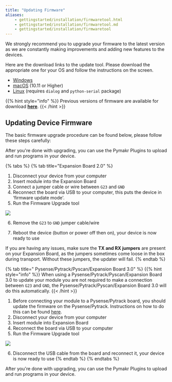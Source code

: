 ```yaml
---
title: "Updating Firmware"
aliases:
    - gettingstarted/installation/firmwaretool.html
    - gettingstarted/installation/firmwaretool.md
    - gettingstarted/installation/firmwaretool
---
```

We strongly recommend you to upgrade your firmware to the latest version as we are constantly making improvements and adding new features to the devices.

Here are the download links to the update tool. Please download the appropriate one for your OS and follow the instructions on the screen.

* [Windows](https://software.pycom.io/findupgrade?product=pycom-firmware-updater&type=all&platform=win32&redirect=true)
* [macOS](https://software.pycom.io/findupgrade?product=pycom-firmware-updater&type=all&platform=macos&redirect=true) (10.11 or Higher)
* [Linux](https://software.pycom.io/findupgrade?product=pycom-firmware-updater&type=all&platform=unix&redirect=true) (requires `dialog` and `python-serial` package)

{{% hint style="info" %}}
Previous versions of firmware are available for download [**here**](/../advance/downgrade).
{{< /hint >}}

## Updating Device Firmware

The basic firmware upgrade procedure can be found below, please follow these steps carefully:

After you're done with upgrading, you can use the Pymakr Plugins to upload and run programs in your device.

{% tabs %}
{% tab title="Expansion Board 2.0" %}
1. Disconnect your device from your computer
2. Insert module into the Expansion Board
3. Connect a jumper cable or wire between `G23` and `GND`
4. Reconnect the board via USB to your computer, this puts the device in ‘firmware update mode'.
5. Run the Firmware Upgrade tool

![](/gitbook/assets/firmware-update.png)

6. Remove the `G23` to `GND` jumper cable/wire

7. Reboot the device (button or power off then on), your device is now ready to use

If you are having any issues, make sure the **TX and RX jumpers** are present on your Expansion Board, as the jumpers sometimes come loose in the box during transport. Without these jumpers, the updater will fail.
{% endtab %}

{% tab title=" Pysense/Pytrack/Pyscan/Expansion Board 3.0" %}
{{% hint style="info" %}}
When using a Pysense/Pytrack/Pyscan/Expansion Board 3.0 to update your module you are not required to make a connection between `G23` and `GND`, the Pysense/Pytrack/Pyscan/Expansion Board 3.0 will do this automatically.
{{< /hint >}}

1. Before connecting your module to a Pysense/Pytrack board, you should update the firmware on the Pysense/Pytrack. Instructions on how to do this can be found [here](/../pytrackpysense/installation/firmware).
2. Disconnect your device from your computer
3. Insert module into Expansion Board
4. Reconnect the board via USB to your computer
5. Run the Firmware Upgrade tool

![](/gitbook/assets/firmware-update-2.png)

6. Disconnect the USB cable from the board and reconnect it, your device is now ready to use
{% endtab %}
{% endtabs %}

After you're done with upgrading, you can use the Pymakr Plugins to upload and run programs in your device.
